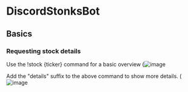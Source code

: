 # DiscordStonksBot

## Basics

### Requesting stock details
Use the !stock {ticker} command for a basic overview
(![image](https://puu.sh/HJdcA/9d91dfd960.png)

Add the "details" suffix to the above command to show more details.
(![image](http://puu.sh/HJdco/9611659d04.png)
